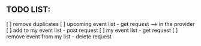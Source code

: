 ## TODO LIST:

[ ] remove duplicates
[ ] upcoming event list - get request --> in the provider
[ ] add to my event list - post request
[ ] my event list - get request
[ ] remove event from my list - delete request